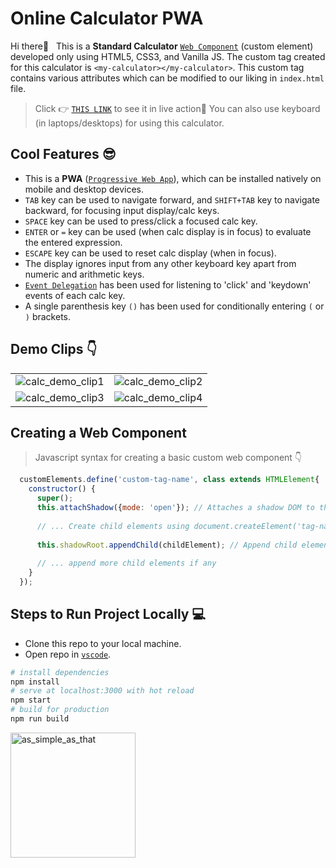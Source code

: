 # Online Calculator PWA
Hi there👋 &nbsp;&nbsp;This is a **Standard Calculator** [`Web Component`](https://developer.mozilla.org/en-US/docs/Web/Web_Components) (custom element) developed only using HTML5, CSS3, and Vanilla JS. The custom tag created for this calculator is `<my-calculator></my-calculator>`. This custom tag contains various attributes which can be modified to our liking in `index.html` file.

> Click 👉 [`THIS LINK`](https://abhishek-calc.netlify.app/) to see it in live action🚀 You can also use keyboard (in laptops/desktops) for using this calculator.

## Cool Features 😎
- This is a **PWA** ([`Progressive Web App`](https://medium.com/swlh/converting-existing-react-app-to-pwa-3c7e4e773db3)), which can be installed natively on mobile and desktop devices.
- `TAB` key can be used to navigate forward, and `SHIFT+TAB` key to navigate backward, for focusing input display/calc keys.
- `SPACE` key can be used to press/click a focused calc key.
- `ENTER` or `=` key can be used (when calc display is in focus) to evaluate the entered expression.
- `ESCAPE` key can be used to reset calc display (when in focus).
- The display ignores input from any other keyboard key apart from numeric and arithmetic keys.
- [`Event Delegation`](https://dmitripavlutin.com/javascript-event-delegation/) has been used for listening to 'click' and 'keydown' events of each calc key.
- A single parenthesis key `()` has been used for conditionally entering `(` or `)` brackets.

## Demo Clips 👇

<table>
  <tr>
    <td><img src='https://user-images.githubusercontent.com/66935206/180427910-8dbb3bb2-43e1-48d4-8018-ea04666b4daf.gif' alt='calc_demo_clip1'></td>
    <td><img src='https://user-images.githubusercontent.com/66935206/180427950-c537469f-96fc-4815-9abc-bed33b64bb78.gif' alt='calc_demo_clip2'></td>
  </tr>
  <tr>
    <td><img src='https://user-images.githubusercontent.com/66935206/180427960-d0842928-cd64-47a0-8596-3692f50b67a0.gif' alt='calc_demo_clip3'></td>
    <td><img src='https://user-images.githubusercontent.com/66935206/180427975-1251c4a8-81ad-47e4-a3ad-7561f02fdbff.gif' alt='calc_demo_clip4'></td>
  </tr>
</table>

## Creating a Web Component
> Javascript syntax for creating a basic custom web component 👇

```javascript
  customElements.define('custom-tag-name', class extends HTMLElement{
    constructor() {
      super();
      this.attachShadow({mode: 'open'}); // Attaches a shadow DOM to the custom element
      
      // ... Create child elements using document.createElement('tag-name')
      
      this.shadowRoot.appendChild(childElement); // Append child elements to the shadow DOM
      
      // ... append more child elements if any
    }
  });
```

## Steps to Run Project Locally 💻
- Clone this repo to your local machine.
- Open repo in [`vscode`](https://code.visualstudio.com/).
```sh
# install dependencies
npm install
# serve at localhost:3000 with hot reload
npm start
# build for production
npm run build
```
 <img src="https://user-images.githubusercontent.com/66935206/161602165-dd6e35d3-8dd2-41f2-a7aa-f42cb3f972cc.gif" width="200" height="200" alt="as_simple_as_that">

